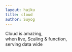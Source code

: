 ```yaml
---
layout: haiku
title: cloud
author: Suyog
---
```


Cloud is amazing,<br>
when live, Scaling & function,<br>
serving data wide<br>
